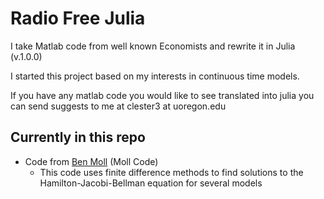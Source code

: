 # Radio Free Julia
I take Matlab code from well known Economists and rewrite it in Julia (v.1.0.0) 

I started this project based on my interests in continuous time models. 

If you have any matlab code you would like to see translated into julia you can send suggests to me at clester3 at uoregon.edu 

## Currently in this repo 
- Code from [Ben Moll](http://www.princeton.edu/~moll/) (Moll Code)  
  - This code uses finite difference methods to find solutions to the Hamilton-Jacobi-Bellman equation for several models 
